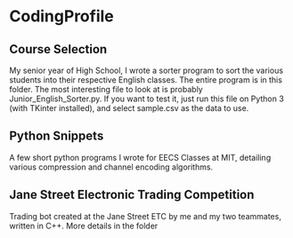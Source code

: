 # CodingProfile
## Course Selection
My senior year of High School, I wrote a sorter program to sort the various students into their respective English classes. The entire program is in this folder. The most interesting file to look at is probably Junior_English_Sorter.py. If you want to test it, just run this file on Python 3 (with TKinter installed), and select sample.csv as the data to use.

## Python Snippets
A few short python programs I wrote for EECS Classes at MIT, detailing various compression and channel encoding algorithms.

## Jane Street Electronic Trading Competition 
Trading bot created at the Jane Street ETC by me and my two teammates, written in C++. More details in the folder
